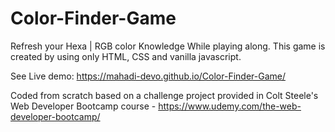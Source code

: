 # Color-Finder-Game

Refresh your Hexa | RGB color Knowledge While playing along. This game is created by using only HTML, CSS and vanilla javascript. 

See Live demo: https://mahadi-devo.github.io/Color-Finder-Game/

Coded from scratch based on a challenge project provided in Colt Steele's Web Developer Bootcamp course - https://www.udemy.com/the-web-developer-bootcamp/

